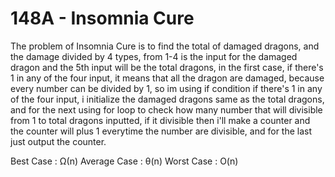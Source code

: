 # 148A - Insomnia Cure

The problem of Insomnia Cure is to find the total of damaged dragons, and the damage divided by 4 types, from 1-4 is the input for the
damaged dragon and the 5th input will be the total dragons, in the first case, if there's 1 in any of the four input, it means that
all the dragon are damaged, because every number can be divided by 1, so im using if condition if there's 1 in any of the four input,
i initialize the damaged dragons same as the total dragons, and for the next using for loop to check how many number that will divisible 
from 1 to total dragons inputted, if it divisible then i'll make a counter and the counter will plus 1 everytime the number are divisible,
and for the last just output the counter.

Best Case : Ω(n)
Average Case : θ(n)
Worst Case : O(n)

